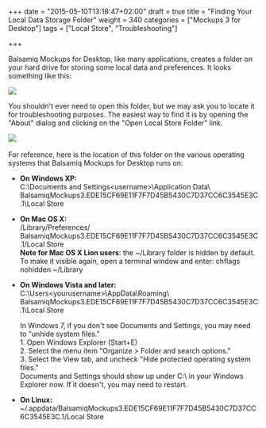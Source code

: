 +++
date = "2015-05-10T13:18:47+02:00"
draft = true
title = "Finding Your Local Data Storage Folder"
weight = 340
categories = ["Mockups 3 for Desktop"]
tags = ["Local Store", "Troubleshooting"]

+++

Balsamiq Mockups for Desktop, like many applications, creates a folder on your hard drive for storing some local data and preferences. It looks something like this:

![](http://media.balsamiq.com/img/support/docs/m4d/b3/localstore.png)

You shouldn't ever need to open this folder, but we may ask you to locate it for troubleshooting purposes. The easiest way to find it is by opening the "About" dialog and clicking on the "Open Local Store Folder" link.

![](http://media.balsamiq.com/img/support/docs/m4d/b3/aboutdialog.png)​

For reference, here is the location of this folder on the various operating systems that Balsamiq Mockups for Desktop runs on:

*   **On Windows XP:**  
     C:\Documents and Settings\<username>\Application Data\ BalsamiqMockups3.EDE15CF69E11F7F7D45B5430C7D37CC6C3545E3C.1\Local Store
*   **On Mac OS X:**  
     <your user home>/Library/Preferences/ BalsamiqMockups3.EDE15CF69E11F7F7D45B5430C7D37CC6C3545E3C.1/Local Store  
     **Note for Mac OS X Lion users**: the ~/Library folder is hidden by default. To make it visible again, open a terminal window and enter: chflags nohidden ~/Library
*   **On Windows Vista and later:**  
     C:\Users\<yourusername>\AppData\Roaming\ BalsamiqMockups3.EDE15CF69E11F7F7D45B5430C7D37CC6C3545E3C.1\Local Store  

    In Windows 7, if you don't see Documents and Settings, you may need to "unhide system files."  
     1\. Open Windows Explorer (Start+E)  
     2\. Select the menu item "Organize > Folder and search options."  
     3\. Select the View tab, and uncheck "Hide protected operating system files."  
     Documents and Settings should show up under C:\ in your Windows Explorer now. If it doesn't, you may need to restart.
*   **On Linux:**  
     ~/.appdata/BalsamiqMockups3.EDE15CF69E11F7F7D45B5430C7D37CC6C3545E3C.1/Local Store